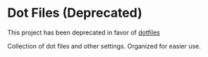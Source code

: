 Dot Files (Deprecated)
=========

This project has been deprecated in favor of
[dotfiles](https://github.com/blargg/dotfiles)

Collection of dot files and other settings.
Organized for easier use.
